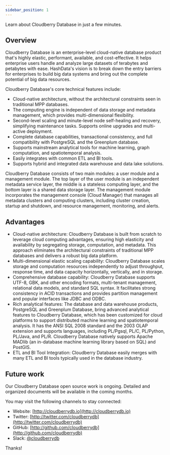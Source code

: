 ```yaml
---
sidebar_position: 1
---
```


Learn about Cloudberry Database in just a few minutes.

## Overview

Cloudberry Database is an enterprise-level cloud-native database product that's highly elastic, performant, 
available, and cost-effective. It helps enterprise users handle and analyze large datasets of terabytes and 
petabytes with ease. HashData's vision is to break down the entry barriers for enterprises to build big data 
systems and bring out the complete potential of big data resources.

Cloudberry Database's core technical features include:

- Cloud-native architecture, without the architectural constraints seen in traditional MPP databases.
- The computing engine is independent of data storage and metadata management, which provides 
multi-dimensional flexibility.
- Second-level scaling and minute-level node self-healing and recovery, simplifying maintenance tasks. 
Supports online upgrades and multi-active deployment.
- Complete database capabilities, transactional consistency, and full compatibility with PostgreSQL and the 
Greenplum database.
- Supports mainstream analytical tools for machine learning, graph computation, and spatiotemporal analysis.
- Easily integrates with common ETL and BI tools.
- Supports hybrid and integrated data warehouse and data lake solutions.

Cloudberry Database consists of two main modules: a user module and a management module. The top layer of the 
user module is an independent metadata service layer, the middle is a stateless computing layer, and the 
bottom layer is a shared data storage layer. The management module incorporates the management console (Cloud 
Manager) that manages all metadata clusters and computing clusters, including cluster creation, startup and 
shutdown, and resource management, monitoring, and alerts.

## Advantages

- Cloud-native architecture: Cloudberry Database is built from scratch to leverage cloud computing 
advantages, ensuring high elasticity and availability by segregating storage, computation, and metadata. This 
approach eliminates the architectural constraints of traditional MPP databases and delivers a robust big data 
platform.
- Multi-dimensional elastic scaling capability: Cloudberry Database scales storage and computation resources 
independently to adjust throughput, response time, and data capacity horizontally, vertically, and in 
storage.
- Comprehensive database capability: Cloudberry Database supports UTF-8, GBK, and other encoding formats, 
multi-tenant management, relational data models, and standard SQL syntax. It facilitates strong consistency 
in ACID transactions and provides partition management and popular interfaces like JDBC and ODBC.
- Rich analytical features: The database and data warehouse products, PostgreSQL and Greenplum Database, 
bring advanced analytical features to Cloudberry Database, which has been customized for cloud platforms to 
support distributed machine learning and spatiotemporal analysis. It has the ANSI SQL 2008 standard and the 
2003 OLAP extension and supports languages, including PL/Pgsql, PL/C, PL/Python, PL/Java, and PL/R. 
Cloudberry Database natively supports Apache MADlib (an in-database machine learning library based on SQL) 
and PostGIS.
- ETL and BI Tool Integration: Cloudberry Database easily merges with many ETL and BI tools typically used in the database industry. 

## Future work

Our Cloudberry Database open source work is ongoing. Detailed and organized documents will be available in 
the coming months.

You may visit the following channels to stay connected:

- Website: [http://cloudberrydb.io](http://cloudberrydb.io)
- Twitter: [http://twitter.com/cloudberrydb](http://twitter.com/cloudberrydb)
- GitHub: [http://github.com/cloudberrydb](http://github.com/cloudberrydb)
- Slack: [@cloudberrydb](https://communityinviter.com/apps/cloudberrydb/welcome)

Thanks!

